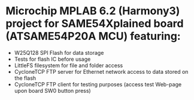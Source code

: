 # Microchip MPLAB 6.2 (Harmony3) project for SAME54Xplained board (ATSAME54P20A MCU) featuring:

- W25Q128 SPI Flash for data storage
- Tests for flash IC before usage
- LittleFS filesystem for file and folder access
- CycloneTCP FTP server for Ethernet network access to data stored on the flash
- CycloneTCP FTP client for testing purposes (access test Web-page upon board SW0 button press)